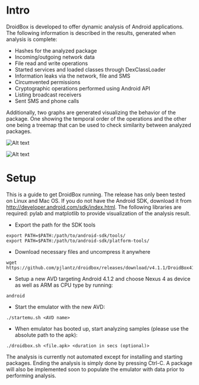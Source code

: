 Intro
========

DroidBox is developed to offer dynamic analysis of Android applications. The following information is described in the results, generated when analysis is complete:

- Hashes for the analyzed package
- Incoming/outgoing network data
- File read and write operations
- Started services and loaded classes through DexClassLoader
- Information leaks via the network, file and SMS
- Circumvented permissions
- Cryptographic operations performed using Android API
- Listing broadcast receivers
- Sent SMS and phone calls


Additionally, two graphs are generated visualizing the behavior of the package. One showing the temporal order of the operations and the other one being a treemap that can be used to check similarity between analyzed packages.

![Alt text](https://hackmag.com/wp-content/uploads/2015/03/tree-com.android.blackmarket-20141009-14411.png "Behavior graph")


![Alt text](https://hackmag.com/wp-content/uploads/2015/03/tree-com.android.blackmarket-20141009-14411.png "Treemap graph")

Setup
======

This is a guide to get DroidBox running. The release has only been tested on Linux and Mac OS. If you do not have the Android SDK, download it from http://developer.android.com/sdk/index.html. The following libraries are required: pylab and matplotlib to provide visualization of the analysis result.

- Export the path for the SDK tools

```
export PATH=$PATH:/path/to/android-sdk/tools/
export PATH=$PATH:/path/to/android-sdk/platform-tools/
```

- Download necessary files and uncompress it anywhere

```
wget https://github.com/pjlantz/droidbox/releases/download/v4.1.1/DroidBox411RC.tar.gz
```

- Setup a new AVD targeting Android 4.1.2 and choose Nexus 4 as device as well as ARM as CPU type by running:

```
android 
```

- Start the emulator with the new AVD:

```
./startemu.sh <AVD name>
```

- When emulator has booted up, start analyzing samples (please use the absolute path to the apk):

```
./droidbox.sh <file.apk> <duration in secs (optional)> 
```

The analysis is currently not automated except for installing and starting packages. Ending the analysis is simply done by pressing Ctrl-C. A package will also be implemented soon to populate the emulator with data prior to performing analysis.
